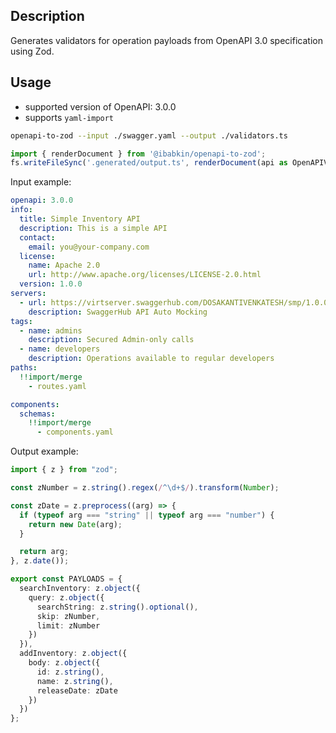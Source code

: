 ## Description
Generates validators for operation payloads from OpenAPI 3.0 specification using Zod.

## Usage

- supported version of OpenAPI: 3.0.0
- supports `yaml-import`

```bash
openapi-to-zod --input ./swagger.yaml --output ./validators.ts
```

```typescript
import { renderDocument } from '@ibabkin/openapi-to-zod';
fs.writeFileSync('.generated/output.ts', renderDocument(api as OpenAPIV3.Document));
```

Input example:

```yaml
openapi: 3.0.0
info:
  title: Simple Inventory API
  description: This is a simple API
  contact:
    email: you@your-company.com
  license:
    name: Apache 2.0
    url: http://www.apache.org/licenses/LICENSE-2.0.html
  version: 1.0.0
servers:
  - url: https://virtserver.swaggerhub.com/DOSAKANTIVENKATESH/smp/1.0.0
    description: SwaggerHub API Auto Mocking
tags:
  - name: admins
    description: Secured Admin-only calls
  - name: developers
    description: Operations available to regular developers
paths:
  !!import/merge
    - routes.yaml

components:
  schemas:
    !!import/merge
      - components.yaml
```

Output example:

```typescript
import { z } from "zod";

const zNumber = z.string().regex(/^\d+$/).transform(Number);

const zDate = z.preprocess((arg) => {
  if (typeof arg === "string" || typeof arg === "number") {
    return new Date(arg);
  }

  return arg;
}, z.date());

export const PAYLOADS = {
  searchInventory: z.object({
    query: z.object({
      searchString: z.string().optional(),
      skip: zNumber,
      limit: zNumber
    })
  }),
  addInventory: z.object({
    body: z.object({
      id: z.string(),
      name: z.string(),
      releaseDate: zDate
    })
  })
};
```
